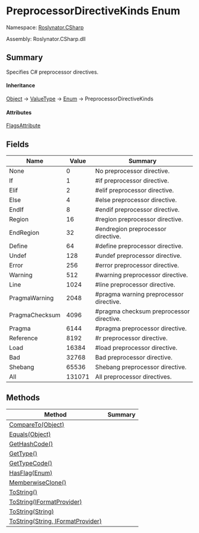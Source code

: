 # PreprocessorDirectiveKinds Enum

Namespace: [Roslynator.CSharp](../README.md)

Assembly: Roslynator\.CSharp\.dll

## Summary

Specifies C\# preprocessor directives\.

#### Inheritance

[Object](https://docs.microsoft.com/en-us/dotnet/api/system.object) &#x2192; [ValueType](https://docs.microsoft.com/en-us/dotnet/api/system.valuetype) &#x2192; [Enum](https://docs.microsoft.com/en-us/dotnet/api/system.enum) &#x2192; PreprocessorDirectiveKinds

#### Attributes

[FlagsAttribute](https://docs.microsoft.com/en-us/dotnet/api/system.flagsattribute)

## Fields

| Name | Value | Summary |
| ---- | ----- | ------- |
| None | 0 | No preprocessor directive\. |
| If | 1 | \#if preprocessor directive\. |
| Elif | 2 | \#elif preprocessor directive\. |
| Else | 4 | \#else preprocessor directive\. |
| EndIf | 8 | \#endif preprocessor directive\. |
| Region | 16 | \#region preprocessor directive\. |
| EndRegion | 32 | \#endregion preprocessor directive\. |
| Define | 64 | \#define preprocessor directive\. |
| Undef | 128 | \#undef preprocessor directive\. |
| Error | 256 | \#error preprocessor directive\. |
| Warning | 512 | \#warning preprocessor directive\. |
| Line | 1024 | \#line preprocessor directive\. |
| PragmaWarning | 2048 | \#pragma warning preprocessor directive\. |
| PragmaChecksum | 4096 | \#pragma checksum preprocessor directive\. |
| Pragma | 6144 | \#pragma preprocessor directive\. |
| Reference | 8192 | \#r preprocessor directive\. |
| Load | 16384 | \#load preprocessor directive\. |
| Bad | 32768 | Bad preprocessor directive\. |
| Shebang | 65536 | Shebang preprocessor directive\. |
| All | 131071 | All preprocessor directives\. |

## Methods

| Method | Summary |
| ------ | ------- |
| [CompareTo(Object)](https://docs.microsoft.com/en-us/dotnet/api/system.enum.compareto) | |
| [Equals(Object)](https://docs.microsoft.com/en-us/dotnet/api/system.enum.equals) | |
| [GetHashCode()](https://docs.microsoft.com/en-us/dotnet/api/system.enum.gethashcode) | |
| [GetType()](https://docs.microsoft.com/en-us/dotnet/api/system.object.gettype) | |
| [GetTypeCode()](https://docs.microsoft.com/en-us/dotnet/api/system.enum.gettypecode) | |
| [HasFlag(Enum)](https://docs.microsoft.com/en-us/dotnet/api/system.enum.hasflag) | |
| [MemberwiseClone()](https://docs.microsoft.com/en-us/dotnet/api/system.object.memberwiseclone) | |
| [ToString()](https://docs.microsoft.com/en-us/dotnet/api/system.enum.tostring) | |
| [ToString(IFormatProvider)](https://docs.microsoft.com/en-us/dotnet/api/system.enum.tostring) | |
| [ToString(String)](https://docs.microsoft.com/en-us/dotnet/api/system.enum.tostring) | |
| [ToString(String, IFormatProvider)](https://docs.microsoft.com/en-us/dotnet/api/system.enum.tostring) | |

